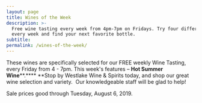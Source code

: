 ```yaml
---
layout: page
title: Wines of the Week
description: >-
  Free wine tasting every week from 4pm-7pm on Fridays. Try four different wines
  every week and find your next favorite bottle.
subtitle:
permalink: /wines-of-the-week/
---
```


These wines are specifically selected for our FREE weekly Wine Tasting, every Friday from 4 - 7pm. This week's features – **Hot Summer Wine****.****&nbsp;**Stop by Westlake Wine & Spirits today, and shop our great wine selection and variety. &nbsp;Our knowledgeable staff will be glad to help\!&nbsp;

Sale prices good through Tuesday, August 6, 2019.

&nbsp;